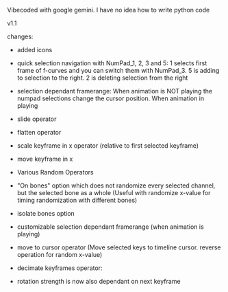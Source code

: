 Vibecoded with google gemini. I have no idea how to write python code

v1.1

changes:
- added icons
- quick selection navigation with NumPad_1, 2, 3 and 5: 1 selects first frame of f-curves and you can switch them with NumPad_3. 5 is adding to selection to the right. 2 is deleting selection from the right
- selection dependant framerange: When animation is NOT playing the numpad selections change the cursor position. When animation in playing 
- slide operator
- flatten operator
- scale keyframe in x operator (relative to first selected keyframe)
- move keyframe in x

- Various Random Operators
- "On bones" option which does not randomize every selected channel, but the selected bone as a whole (Useful with randomize x-value for timing randomization with different bones)
- isolate bones option 
- customizable selection dependant framerange (when animation is playing)
- move to cursor operator (Move selected keys to timeline cursor. reverse operation for random x-value)
- decimate keyframes operator:

- rotation strength is now also dependant on next keyframe
 

